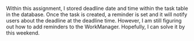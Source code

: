 Within this assignment, I stored deadline date and time within the task table in the database. Once the task is created, a reminder is set 
and it will notify users about the deadline at the deadline time. However, I am still figuring out how to add reminders to the WorkManager. Hopefully,
I can solve it by this weekend.

